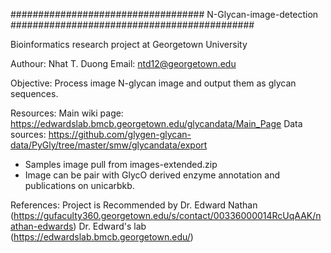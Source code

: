 ################################### N-Glycan-image-detection  ############################################

Bioinformatics research project at Georgetown University

Authour: Nhat T. Duong
Email: ntd12@georgetown.edu

Objective:
Process image N-glycan image and output them as glycan sequences.


Resources:
Main wiki page: https://edwardslab.bmcb.georgetown.edu/glycandata/Main_Page
Data sources: https://github.com/glygen-glycan-data/PyGly/tree/master/smw/glycandata/export
  - Samples image pull from images-extended.zip
  - Image can be pair with GlycO derived enzyme annotation and publications on unicarbkb.




References:
Project is Recommended by Dr. Edward Nathan (https://gufaculty360.georgetown.edu/s/contact/00336000014RcUqAAK/nathan-edwards)
Dr. Edward's lab (https://edwardslab.bmcb.georgetown.edu/)
